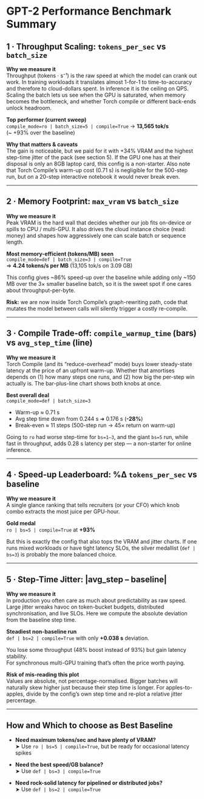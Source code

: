 # GPT-2 Performance Benchmark Summary

## 1 · Throughput Scaling: `tokens_per_sec` vs `batch_size`

**Why we measure it**  
Throughput (tokens · s⁻¹) is the raw speed at which the model can crank out work. In training workloads it translates almost 1-for-1 to time-to-accuracy and therefore to cloud-dollars spent. In inference it is the ceiling on QPS. Scaling the batch lets us see when the GPU is saturated, when memory becomes the bottleneck, and whether Torch compile or different back-ends unlock headroom.

**Top performer (current sweep)**  
`compile_mode=ro | batch_size=5 | compile=True` → **13,565 tok/s**  
(~ +93% over the baseline)

**Why that matters & caveats**  
The gain is noticeable, but we paid for it with +34% VRAM and the highest step-time jitter of the pack (see section 5). If the GPU one has at their disposal is only an 8GB laptop card, this config is a non-starter. Also note that Torch Compile’s warm-up cost (0.71 s) is negligible for the 500-step run, but on a 20-step interactive notebook it would never break even.

---

## 2 · Memory Footprint: `max_vram` vs `batch_size`

**Why we measure it**  
Peak VRAM is the hard wall that decides whether our job fits on-device or spills to CPU / multi-GPU. It also drives the cloud instance choice (read: money) and shapes how aggressively one can scale batch or sequence length.

**Most memory-efficient (tokens/MB) seen**  
`compile_mode=def | batch_size=3 | compile=True`  
⇒ **4.24 tokens/s per MB** (13,105 tok/s on 3.09 GB)

This config gives ~86% speed-up over the baseline while adding only ~150 MB over the 3× smaller baseline batch, so it is the sweet spot if one cares about throughput-per-byte.  

**Risk:** we are now inside Torch Compile’s graph-rewriting path, code that mutates the model between calls will silently trigger a costly re-compile.

---

## 3 · Compile Trade-off: `compile_warmup_time` (bars) vs `avg_step_time` (line)

**Why we measure it**  
Torch Compile (and its “reduce-overhead” mode) buys lower steady-state latency at the price of an upfront warm-up. Whether that amortises depends on (1) how many steps one runs, and (2) how big the per-step win actually is. The bar-plus-line chart shows both knobs at once.

**Best overall deal**  
`compile_mode=def | batch_size=3`  
- Warm-up ≈ 0.71 s  
- Avg step time down from 0.244 s ➜ 0.176 s (**-28%**)  
- Break-even ≈ 11 steps (500-step run → 45× return on warm-up)

Going to `ro` had worse step-time for `bs=1–3`, and the giant `bs=5` run, while fast in throughput, adds 0.28 s latency per step — a non-starter for online inference.

---

## 4 · Speed-up Leaderboard: %Δ `tokens_per_sec` vs baseline

**Why we measure it**  
A single glance ranking that tells recruiters (or your CFO) which knob combo extracts the most juice per GPU-hour.

**Gold medal**  
`ro | bs=5 | compile=True` at **+93%**

But this is exactly the config that also tops the VRAM and jitter charts. If one runs mixed workloads or have tight latency SLOs, the silver medallist (`def | bs=3`) is probably the more balanced choice.

---

## 5 · Step-Time Jitter: |avg_step – baseline|

**Why we measure it**  
In production you often care as much about predictability as raw speed. Large jitter wreaks havoc on token-bucket budgets, distributed synchronisation, and live SLOs. Here we compute the absolute deviation from the baseline step time.

**Steadiest non-baseline run**  
`def | bs=2 | compile=True` with only **+0.038 s** deviation.

You lose some throughput (48% boost instead of 93%) but gain latency stability.  
For synchronous multi-GPU training that’s often the price worth paying.

**Risk of mis-reading this plot**  
Values are absolute, not percentage-normalised. Bigger batches will naturally skew higher just because their step time is longer. For apples-to-apples, divide by the config’s own step time and re-plot a relative jitter percentage.

---

## How and Which to choose as Best Baseline

- **Need maximum tokens/sec and have plenty of VRAM?**  
  ➤ Use `ro | bs=5 | compile=True`, but be ready for occasional latency spikes

- **Need the best speed/GB balance?**  
  ➤ Use `def | bs=3 | compile=True`

- **Need rock-solid latency for pipelined or distributed jobs?**  
  ➤ Use `def | bs=2 | compile=True`

